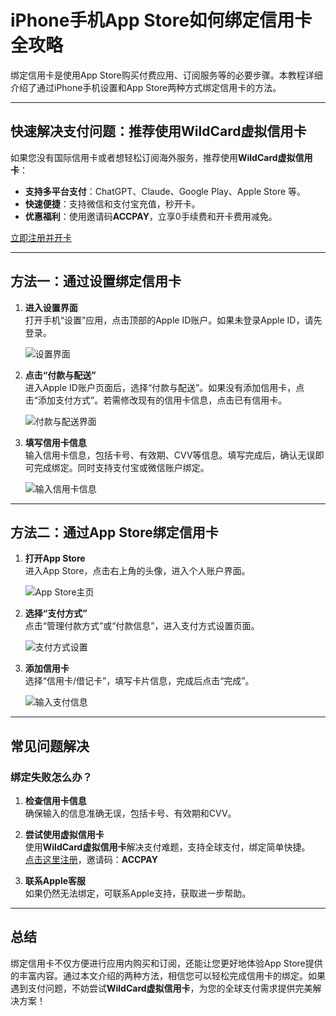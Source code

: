 # iPhone手机App Store如何绑定信用卡全攻略

绑定信用卡是使用App Store购买付费应用、订阅服务等的必要步骤。本教程详细介绍了通过iPhone手机设置和App Store两种方式绑定信用卡的方法。

---

## **快速解决支付问题：推荐使用WildCard虚拟信用卡**

如果您没有国际信用卡或者想轻松订阅海外服务，推荐使用**WildCard虚拟信用卡**：
- **支持多平台支付**：ChatGPT、Claude、Google Play、Apple Store 等。
- **快速便捷**：支持微信和支付宝充值，秒开卡。
- **优惠福利**：使用邀请码**ACCPAY**，立享0手续费和开卡费用减免。

[立即注册并开卡](https://bit.ly/bewildcard)

---

## **方法一：通过设置绑定信用卡**

1. **进入设置界面**  
   打开手机“设置”应用，点击顶部的Apple ID账户。如果未登录Apple ID，请先登录。

   ![设置界面](https://exp-picture.cdn.bcebos.com/52fae62064fb960b4f7f2fd58fa355e982ae6cf6.jpg?x-bce-process=image%2Fresize%2Cm_lfit%2Cw_500%2Climit_1%2Fformat%2Cf_auto%2Fquality%2Cq_80)

2. **点击“付款与配送”**  
   进入Apple ID账户页面后，选择“付款与配送”。如果没有添加信用卡，点击“添加支付方式”。若需修改现有的信用卡信息，点击已有信用卡。

   ![付款与配送界面](https://exp-picture.cdn.bcebos.com/e2aefe781431dfb6bb327dd212cf02532e6363f6.jpg?x-bce-process=image%2Fresize%2Cm_lfit%2Cw_500%2Climit_1%2Fformat%2Cf_auto%2Fquality%2Cq_80)

3. **填写信用卡信息**  
   输入信用卡信息，包括卡号、有效期、CVV等信息。填写完成后，确认无误即可完成绑定。同时支持支付宝或微信账户绑定。

   ![输入信用卡信息](https://exp-picture.cdn.bcebos.com/e177fc9147e833e0aa2c17b730ea3e86314859f6.jpg?x-bce-process=image%2Fresize%2Cm_lfit%2Cw_500%2Climit_1%2Fformat%2Cf_auto%2Fquality%2Cq_80)

---

## **方法二：通过App Store绑定信用卡**

1. **打开App Store**  
   进入App Store，点击右上角的头像，进入个人账户界面。

   ![App Store主页](https://exp-picture.cdn.bcebos.com/5e4e9c2b74ee1c32ea467b9807f1d8a727334bf6.jpg?x-bce-process=image%2Fresize%2Cm_lfit%2Cw_500%2Climit_1%2Fformat%2Cf_auto%2Fquality%2Cq_80)

2. **选择“支付方式”**  
   点击“管理付款方式”或“付款信息”，进入支付方式设置页面。

   ![支付方式设置](https://exp-picture.cdn.bcebos.com/49c5d3e34b2c56eed121acbaf775e5f4fdf540f6.jpg?x-bce-process=image%2Fresize%2Cm_lfit%2Cw_500%2Climit_1%2Fformat%2Cf_auto%2Fquality%2Cq_80)

3. **添加信用卡**  
   选择“信用卡/借记卡”，填写卡片信息，完成后点击“完成”。

   ![输入支付信息](https://exp-picture.cdn.bcebos.com/ab966c6b0ce265e781514ecc9f23beb9773eb7f6.jpg?x-bce-process=image%2Fresize%2Cm_lfit%2Cw_500%2Climit_1%2Fformat%2Cf_auto%2Fquality%2Cq_80)

---

## **常见问题解决**

### **绑定失败怎么办？**
1. **检查信用卡信息**  
   确保输入的信息准确无误，包括卡号、有效期和CVV。

2. **尝试使用虚拟信用卡**  
   使用**WildCard虚拟信用卡**解决支付难题，支持全球支付，绑定简单快捷。  
   [点击这里注册](https://bit.ly/bewildcard)，邀请码：**ACCPAY**

3. **联系Apple客服**  
   如果仍然无法绑定，可联系Apple支持，获取进一步帮助。

---

## **总结**

绑定信用卡不仅方便进行应用内购买和订阅，还能让您更好地体验App Store提供的丰富内容。通过本文介绍的两种方法，相信您可以轻松完成信用卡的绑定。如果遇到支付问题，不妨尝试**WildCard虚拟信用卡**，为您的全球支付需求提供完美解决方案！


